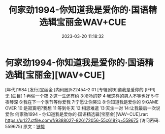 ﻿---
title: 何家劲1994-你知道我是爱你的·国语精选辑宝丽金WAV+CUE
date: 2023-03-20 11:18:32
categories: WAV车载音乐、镜像
tags: 华语中文
---
# 何家劲1994-你知道我是爱你的·国语精选辑[宝丽金][WAV+CUE]

[年代]1984
[发行]宝丽金
[内码圈]522454-2 01
[专辑]你知道我是爱你的
[IFPI] 无
[曲目]
1:再偷一个夜
2:这一生还有约
3:冷冷的梦
4:我这样的男人不等也好
5:午夜琴深
6:我在下一个季节等你爱我
7:宁愿让你哭泣
8:你知道我是爱你的
9:GAME OVER
10:是寂寞吧?我想
11:等到冬天
12:相思难遣
13:天生一对
14:让我最后一次说爱你
何家劲1994 - 你知道我是爱你的·国语精选辑[宝丽金][WAV+CUE].rar: https://url27.ctfile.com/f/9388027-826172056-55c618?p=559675
(访问密码: 559675)
原文：[链接](https://blog.sina.com.cn/s/blog_1647c7e7601031124.html)